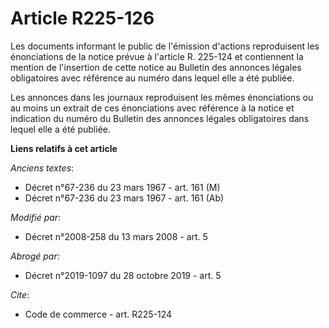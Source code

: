 # Article R225-126

Les documents informant le public de l'émission d'actions reproduisent les énonciations de la notice prévue à l'article R.
225-124 et contiennent la mention de l'insertion de cette notice au Bulletin des annonces légales obligatoires avec référence
au numéro dans lequel elle a été publiée. 

Les annonces dans les journaux reproduisent les mêmes énonciations ou au moins un extrait de ces énonciations avec référence
à la notice et indication du numéro du Bulletin des annonces légales obligatoires dans lequel elle a été publiée.

**Liens relatifs à cet article**

_Anciens textes_:

  - Décret n°67-236 du 23 mars 1967 - art. 161 (M)
  - Décret n°67-236 du 23 mars 1967 - art. 161 (Ab)

_Modifié par_:

  - Décret n°2008-258 du 13 mars 2008 - art. 5

_Abrogé par_:

  - Décret n°2019-1097 du 28 octobre 2019 - art. 5

_Cite_:

  - Code de commerce - art. R225-124
